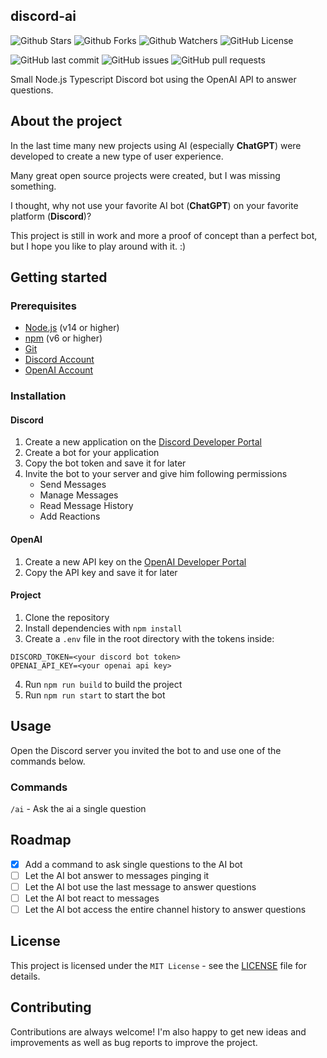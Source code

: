 ## discord-ai

![Github Stars](https://img.shields.io/github/stars/SchachSebastian/discord-ai)
![Github Forks](https://img.shields.io/github/forks/SchachSebastian/discord-ai)
![Github Watchers](https://img.shields.io/github/watchers/SchachSebastian/discord-ai)
![GitHub License](https://img.shields.io/github/license/SchachSebastian/discord-ai)

![GitHub last commit](https://img.shields.io/github/last-commit/SchachSebastian/discord-ai)
![GitHub issues](https://img.shields.io/github/issues/SchachSebastian/discord-ai)
![GitHub pull requests](https://img.shields.io/github/issues-pr/SchachSebastian/discord-ai)

Small Node.js Typescript Discord bot using the OpenAI API to answer questions.

## About the project

In the last time many new projects using AI (especially **ChatGPT**) were developed to create a new type of user
experience.

Many great open source projects were created, but I was missing something.

I thought, why not use your favorite AI bot (**ChatGPT**) on your favorite platform (**Discord**)?

This project is still in work and more a proof of concept than a perfect bot, but I hope you like to play around with
it. :)

## Getting started

### Prerequisites

- [Node.js](https://nodejs.org/en/) (v14 or higher)
- [npm](https://www.npmjs.com/) (v6 or higher)
- [Git](https://git-scm.com/)
- [Discord Account](https://discord.com/)
- [OpenAI Account](https://openai.com/)

### Installation

#### Discord

1. Create a new application on the [Discord Developer Portal](https://discord.com/developers/applications)
2. Create a bot for your application
3. Copy the bot token and save it for later
4. Invite the bot to your server and give him following permissions
   - Send Messages
   - Manage Messages
   - Read Message History
   - Add Reactions

#### OpenAI

1. Create a new API key on the [OpenAI Developer Portal](https://beta.openai.com/)
2. Copy the API key and save it for later

#### Project

1. Clone the repository
2. Install dependencies with `npm install`
3. Create a `.env` file in the root directory with the tokens inside:

```
DISCORD_TOKEN=<your discord bot token>
OPENAI_API_KEY=<your openai api key>
```

4. Run `npm run build` to build the project
5. Run `npm run start` to start the bot

## Usage

Open the Discord server you invited the bot to and use one of the commands below.

### Commands

`/ai` <question> - Ask the ai a single question

## Roadmap

- [X] Add a command to ask single questions to the AI bot
- [ ] Let the AI bot answer to messages pinging it
- [ ] Let the AI bot use the last message to answer questions
- [ ] Let the AI bot react to messages
- [ ] Let the AI bot access the entire channel history to answer questions

## License

This project is licensed under the `MIT License` - see the [LICENSE](LICENSE) file for details.

## Contributing

Contributions are always welcome!
I'm also happy to get new ideas and improvements as well as bug reports to improve the project.
